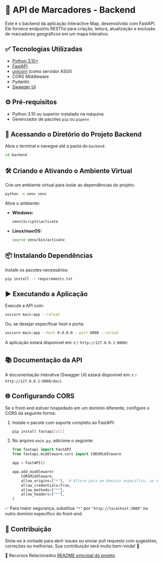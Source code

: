 # 📌 API de Marcadores - Backend
Este é o backend da aplicação Interactive Map, desenvolvido com FastAPI. Ele fornece endpoints RESTful para criação, leitura, atualização e exclusão de marcadores geográficos em um mapa interativo.

## ✅ Tecnologias Utilizadas
- [Python 3.10+](https://www.python.org/)
- [FastAPI](https://fastapi.tiangolo.com/)
- [uvicorn](https://www.uvicorn.org/) (como servidor ASGI)
- CORS Middleware
- Pydantic
- [Swagger UI](https://swagger.io/tools/swagger-ui/)

## ⚙️ Pré-requisitos
- Python 3.10 ou superior instalado na máquina
- Gerenciador de pacotes `pip` ou `pipenv`

## 📁 Acessando o Diretório do Projeto Backend
Abra o terminal e navegue até a pasta do `backend`:
```sh
cd backend
```

## 🛠️ Criando e Ativando o Ambiente Virtual
Crie um ambiente virtual para isolar as dependências do projeto:
```sh
python -m venv venv
```
Ative o ambiente:
- **Windows:**
  ```sh
  venv\Scripts\activate
  ```
- **Linux/macOS:**
  ```sh
  source venv/bin/activate
  ```

## 📦 Instalando Dependências
Instale os pacotes necessários:
```sh
pip install -r requirements.txt
```

## ▶️ Executando a Aplicação
Execute a API com:
```sh
uvicorn main:app --reload
```
Ou, se desejar especificar host e porta:
```sh
uvicorn main:app --host 0.0.0.0 --port 8000 --reload
```
A aplicação estará disponível em:
👉 `http://127.0.0.1:8000/`

## 📚 Documentação da API
A documentação interativa (Swagger UI) estará disponível em:
👉 `http://127.0.0.1:8000/docs`

## 🌐 Configurando CORS
Se o front-end estiver hospedado em um domínio diferente, configure o CORS da seguinte forma:
1. Instale o pacote com suporte completo ao FastAPI:
   ```sh
   pip install fastapi[all]
   ```

2. No arquivo `main.py`, adicione o seguinte:
   ```python
   from fastapi import FastAPI
   from fastapi.middleware.cors import CORSMiddleware

   app = FastAPI()

   app.add_middleware(
       CORSMiddleware,
       allow_origins=["*"],  # Altere para um domínio específico, se necessário
       allow_credentials=True,
       allow_methods=["*"],
       allow_headers=["*"],
   )
   ```

✅ Para maior segurança, substitua `"*"` por `"http://localhost:3000"` ou outro domínio específico do front-end.

## 🤝 Contribuição
Sinta-se à vontade para abrir issues ou enviar pull requests com sugestões, correções ou melhorias.
Sua contribuição será muito bem-vinda! 🚀

📎 Recursos Relacionados
[README principal do projeto](https://github.com/periclesmatos/interactive-map-fullstack/blob/main/README.md)
